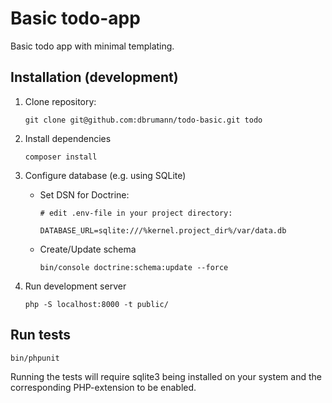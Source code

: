 Basic todo-app
==============

Basic todo app with minimal templating.

Installation (development)
--------------------------

1. Clone repository:

    ```
    git clone git@github.com:dbrumann/todo-basic.git todo
    ```
    
2. Install dependencies

    ```
    composer install
    ```
    
3. Configure database (e.g. using SQLite)

    - Set DSN for Doctrine:
        
        ```
        # edit .env-file in your project directory:
        
        DATABASE_URL=sqlite:///%kernel.project_dir%/var/data.db
        ```
    
    - Create/Update schema

        ```
        bin/console doctrine:schema:update --force
        ```

4. Run development server

    ```
    php -S localhost:8000 -t public/
    ```

Run tests
---------

```
bin/phpunit
```

Running the tests will require sqlite3 being installed on your system and the 
corresponding PHP-extension to be enabled.
